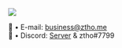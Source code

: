 <img src="https://imgur.com/mRdVaku.png">

📃 • E-mail: <a href="mailto:business@ztho.me">business@ztho.me</a><br>
🔵 • Discord: <a href="https://discord.gg/comingsoon">Server</a> & ztho#7799
